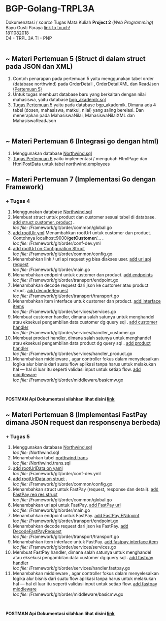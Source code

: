 # BGP-Golang-TRPL3A 

Dokumenatasi / *source* Tugas Mata Kuliah **Project 2** (*Web Programming*)\
Bayu Gusti Paraya [link to touch!](http://itsbabay.xyz/)\
1811082018\
D4 - TRPL 3A
TI - PNP
<br><br>

## ~ Materi Pertemuan 5  (Struct di dalam struct pada JSON dan XML)
1. Contoh penarapan pada pertemuan 5 yaitu menggunakan tabel order (database northwind) pada OrderDetail , OrderDetailXML dan ReadJson [(Pertemuan 5)](https://github.com/bayugustiparaya/BGP-Golang-TRPL3A/commit/4e733374b8703b9cc9ae030853c24b4a4021588c)
2. Untuk tugas membuat database baru yang berkaitan dengan nilai mahasiswa, yaitu database [bgp_akademik.sql](https://github.com/bayugustiparaya/BGP-Golang-TRPL3A/commit/88190654e62a27e54de25fbb40cc562cf9a5c851)
3. [Tugas Pertemuan 5](https://github.com/bayugustiparaya/BGP-Golang-TRPL3A/commit/b38588cf24472da5e691016260bdd24458ed8a82) yaitu pada database bgp_akademik. Dimana ada 4 tabel (dosen, mahasiswa, matkul, nilai) yang saling berelasi. Dan menerapkan pada MahasiswaNilai, MahasiswaNilaiXML dan MahasiswaReadJson
<br><br>

## ~ Materi Pertemuan 6  (Integrasi go dengan html)
1. Menggunakan database [Northwind.sql](https://github.com/bayugustiparaya/BGP-Golang-TRPL3A/commit/88190654e62a27e54de25fbb40cc562cf9a5c851)
2. [Tugas Pertemuan 6](https://github.com/bayugustiparaya/BGP-Golang-TRPL3A/commit/07c33a79d821f728f08fff4e8c8666093ff6077b) yaitu implementasi / mengubah HtmlPage dan HtmlPostData untuk tabel northwind.employees 

## ~ Materi Pertemuan 7  (Implementasi Go dengan Framework)
### + Tugas 4
1. Menggunakan database [Northwind.sql](https://github.com/bayugustiparaya/BGP-Golang-TRPL3A/commit/88190654e62a27e54de25fbb40cc562cf9a5c851)
2. Membuat struct untuk product dan customer sesuai tabel di database. [add struct customer, product](https://github.com/bayugustiparaya/BGP-Golang-TRPL3A/commit/7a2eab3f256de187879f8251c88904b750958ece) . <br>_loc file:_ /Framework/git/order/common/global.go
3. [add rootUlr yml](Framework/git/order/common/global.go) Menambahkan rootUrl untuk customer dan product. Contohnya localhost:9000/__getCustomer__/... . <br>_loc file:_ /Framework/git/order/conf-dev.yml
4. [add rootUrl on Configuration Struct](https://github.com/bayugustiparaya/BGP-Golang-TRPL3A/commit/e766359d4969e878d463f6e3b8593f4c5555dedf) <br>_loc file:_ /Framework/git/order/common/config.go
5. Menambahkan link / url api request yg bisa diakses user. [add url api request](https://github.com/bayugustiparaya/BGP-Golang-TRPL3A/commit/da7899897d834fb2a7d1fc8af17d2586ba9a01f7) <br>_loc file:_ /Framework/git/order/main.go
6. Menambahkan endpoint untuk customer dan product. [add endpoints](https://github.com/bayugustiparaya/BGP-Golang-TRPL3A/commit/5ea0d4dc40b8c9e58225de59cb4090c4b54ae7b6) <br>_loc file:_ /Framework/git/order/transport/endpoint.go
7. Menambahkan decode request dari json ke customer atau product struct. [add decodeRequest](https://github.com/bayugustiparaya/BGP-Golang-TRPL3A/commit/d5d3d3bac0c007398b1c5fc6a51afd8a811e4f19) <br>_loc file:_ /Framework/git/order/transport/transport.go
8. Menambahkan item interface untuk customer dan product. [add interface items](https://github.com/bayugustiparaya/BGP-Golang-TRPL3A/commit/6137c9e3f6b712a08d5c287f3c6b9d0ec1bd2f2c) <br>_loc file:_ /Framework/git/order/services/services.go
9. Membuat customer handler, dimana salah satunya untuk menghandel atau eksekusi pengambilan data customer dg query sql . [add customer handler](https://github.com/bayugustiparaya/BGP-Golang-TRPL3A/commit/c8247cbb4485bf1024ac67be78fe32464317adcb) <br>_loc file:_ /Framework/git/order/services/handler_customer.go
10. Membuat product handler, dimana salah satunya untuk menghandel atau eksekusi pengambilan data product dg query sql . [add product handler](https://github.com/bayugustiparaya/BGP-Golang-TRPL3A/commit/a681c8243d2698c2f46250cbb5345512997553a0) <br>_loc file:_ /Framework/git/order/services/handler_product.go
11. Menambahkan middleware , agar controller fokus dalam menyelesaikan logika alur bisnis dari suatu flow aplikasi tanpa harus untuk melakukan hal — hal di luar itu seperti validasi input untuk setiap flow. [add middleware ](https://github.com/bayugustiparaya/BGP-Golang-TRPL3A/commit/7eef7f7fc35ad5040aa5300363fd1b8d77a9aa76) <br>_loc file:_ /Framework/git/order/middleware/basicmw.go
<br>

__POSTMAN Api Dokumentasi silahkan lihat disini [link](https://documenter.getpostman.com/view/7157328/TVYF8Jsh/)__
<br>
## ~ Materi Pertemuan 8  (Implementasi FastPay dimana JSON request dan responsenya berbeda)
### + Tugas 5
1. Menggunakan database [Northwind.sql](https://github.com/bayugustiparaya/BGP-Golang-TRPL3A/commit/88190654e62a27e54de25fbb40cc562cf9a5c851) <br>_loc file:_ /Northwind.sql
2. Menambahkan tabel [northwind.trans](https://github.com/bayugustiparaya/BGP-Golang-TRPL3A/commit/98ecf6351801e2f216ff91f5bd651d1c32d31605) <br>_loc file:_ /Northwind.trans.sql
3. [add rootUrlData on yaml](https://github.com/bayugustiparaya/BGP-Golang-TRPL3A/commit/69cc1708379fc58d5d1f90ac873c548c936bf63e) <br>_loc file:_ /Framework/git/order/conf-dev.yml
4. [add rootUrlData on struct](https://github.com/bayugustiparaya/BGP-Golang-TRPL3A/commit/e21c3d4496db039020956d2d2c68975688d7f8fe) . <br>_loc file:_ /Framework/git/order/common/config.go
5. Menambahkan struct untuk FastPay (request, response dan detail). [add FastPay req res struct](https://github.com/bayugustiparaya/BGP-Golang-TRPL3A/commit/607b3d8071f8e2aab1d2a01f9e5c0d09385fd412) <br>_loc file:_ /Framework/git/order/common/global.go
6. Menambahkan url api untuk FastPay. [add FastPay url](https://github.com/bayugustiparaya/BGP-Golang-TRPL3A/commit/0d5ecf73ab4cffdc809695a7f8486bfca7fe1fba) <br>_loc file:_ /Framework/git/order/main.go
7. Menambahkan endpoint untuk FastPay. [add FastPay ENdpoint](https://github.com/bayugustiparaya/BGP-Golang-TRPL3A/commit/e8b49bda83d7dee893e9610835f385e7e4bb4149) <br>_loc file:_ /Framework/git/order/transport/endpoint.go
8. Menambahkan decode request dari json ke FastPay. [add DecodeFastPayRequest](https://github.com/bayugustiparaya/BGP-Golang-TRPL3A/commit/4835f16010e4d8937d8579cb2ba2ee4ef382eb62) <br>_loc file:_ /Framework/git/order/transport/transport.go
9. Menambahkan item interface untuk FastPay. [add fastpay interface item](https://github.com/bayugustiparaya/BGP-Golang-TRPL3A/commit/0f03623934a1630c6c25bbfdbc91dcb3c17756a6) <br>_loc file:_ /Framework/git/order/services/services.go
10. Membuat FastPay handler, dimana salah satunya untuk menghandel atau eksekusi pengambilan data customer dg query sql . [add fastpay handler](https://github.com/bayugustiparaya/BGP-Golang-TRPL3A/commit/ee49cd58a3dccd377dc80b148ba002fa421bffe4) <br>_loc file:_ /Framework/git/order/services/handler.fastpay.go
11. Menambahkan middleware , agar controller fokus dalam menyelesaikan logika alur bisnis dari suatu flow aplikasi tanpa harus untuk melakukan hal — hal di luar itu seperti validasi input untuk setiap flow. [add fastpay middleware](https://github.com/bayugustiparaya/BGP-Golang-TRPL3A/commit/e3be241522566ce129c8d35ce1927f5c142d426a) <br>_loc file:_ /Framework/git/order/middleware/basicmw.go
<br>

__POSTMAN Api Dokumentasi silahkan lihat disini [link](https://documenter.getpostman.com/view/7157328/TVYF8Jsh/)__
<br>